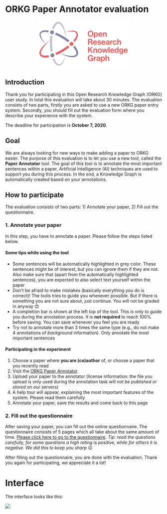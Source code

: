 # ORKG Paper Annotator evaluation

<center><img src="./logo.svg" width="300"></center>

## Introduction

Thank you for participating in this Open Research Knowledge Graph (ORKG) user study. In total this evaluation will take about 30 minutes. The evaluation consists of two parts, firstly you are asked to use a new ORKG paper entry system. Secondly, you should fill out the evaluation form where you describe your experience with the system.

The deadline for participation is **October 7, 2020**.

## Goal

We are always looking for new ways to make adding a paper to ORKG easier. The purpose of this evaluation is to let you use a new tool, called the **Paper Annotator** tool. The goal of this tool is to annotate the most important sentences within a paper. Artificial Intelligence (AI) techniques are used to support you during this process. In the end, a Knowledge Graph is automatically created based on your annotations.

## How to participate

The evaluation consists of two parts: 1) Annotate your paper, 2) Fill out the questionnaire.

### 1. Annotate your paper

In this step, you have to annotate a paper. Please follow the steps listed below.

#### Some tips while using the tool

-   Some sentences will be automatically highlighted in grey color. These sentences might be of interest, but you can ignore them if they are not. Also make sure that (apart from the automatically highlighted sentences), you are expected to also select text yourself within the paper
-   Don't be afraid to make mistakes (basically everything you do is correct)! The tools tries to guide you whenever possible. But if there is something you are not sure about, just continue. You will not be graded in anyway 😊
-   A completion bar is shown at the left top of the tool. This is only to guide you during the annotation process. It is **not required** to reach 100% before saving. You can save whenever you feel you are ready
-   Try not to annotate more than 3 times the same type (e.g., do not make 4 annotations of _background_ information). Only annotate the most important sentences

#### Participating in the experiment

1. Choose a paper where **you are (co)author** of, or choose a paper that you recently read
2. Visit the <a href="https://www.orkg.org/orkg/pdf-text-annotation" target="_blank">ORKG Paper Annotator</a>
3. Upload your paper to the annotator (license information: the file you upload is only used during the annotation task will _not be published or stored_ on our servers)
4. A help tour will appear, explaining the most important features of the system. Please read them carefully
5. Annotate your paper, save the results and come back to this page

### 2. Fill out the questionnaire

After saving your paper, you can fill out the online questionnaire. The questionnaire consists of 5 pages which all take about the same amount of time. <a href="https://docs.google.com/forms/d/e/1FAIpQLSei2JGMp1mzGaZn353jE1h982xJQh0DxSVWPlGNRYrV_irdcQ/viewform?usp=sf_link" target="_blank">Please click here to go to the questionnaire</a>. _Tip: read the questions carefully, for some questions a high rating is positive, while for others it is negative. We did this to keep you sharp_ 😉

After filling out the questionnaire, you are done with the evaluation. Thank you again for participating, we appreciate it a lot!

# Interface

The interface looks like this:

<img src="screencast.gif">
